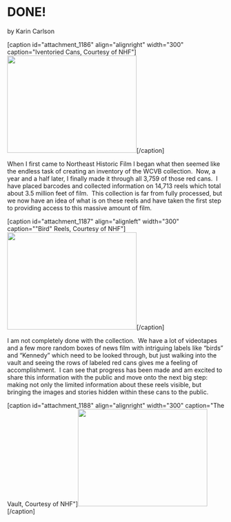 # DONE!

by Karin
Carlson

[caption id="attachment_1186" align="alignright" width="300"
caption="Iventoried Cans, Courtesy of NHF"]<a
href="http://bostonlocaltv.org/blog/wp-content/uploads/2012/09/IMG_2016.jpg"><img
class="size-medium wp-image-1186" title="IMG_2016"
src="http://bostonlocaltv.org/blog/wp-content/uploads/2012/09/IMG_2016-300x225.jpg"
alt="" width="300" height="225"
/></a>[/caption]

When I first came to Northeast Historic Film I began what then seemed like the
endless task of creating an inventory of the WCVB collection.  Now, a year and
a half later, I finally made it through all 3,759 of those red cans.  I have
placed barcodes and collected information on 14,713 reels which total about
3.5 million feet of film.  This collection is far from fully processed, but we
now have an idea of what is on these reels and have taken the first step to
providing access to this massive amount of
film.

[caption id="attachment_1187" align="alignleft" width="300"
caption="&quot;Bird&quot; Reels, Courtesy of NHF"]<a
href="http://bostonlocaltv.org/blog/wp-content/uploads/2012/09/IMG_2009.jpg"><img
class="size-medium wp-image-1187" title="IMG_2009"
src="http://bostonlocaltv.org/blog/wp-content/uploads/2012/09/IMG_2009-300x225.jpg"
alt="" width="300" height="225"
/></a>[/caption]

I am not completely done with the collection.  We have a lot of videotapes and
a few more random boxes of news film with intriguing labels like “birds” and
“Kennedy” which need to be looked through, but just walking into the vault and
seeing the rows of labeled red cans gives me a feeling of accomplishment.  I
can see that progress has been made and am excited to share this information
with the public and move onto the next big step: making not only the limited
information about these reels visible, but bringing the images and stories
hidden within these cans to the
public.

[caption id="attachment_1188" align="alignright" width="300" caption="The
Vault, Courtesy of NHF"]<a
href="http://bostonlocaltv.org/blog/wp-content/uploads/2012/09/IMG_2006.jpg"><img
class="size-medium wp-image-1188" title="IMG_2006"
src="http://bostonlocaltv.org/blog/wp-content/uploads/2012/09/IMG_2006-300x225.jpg"
alt="" width="300" height="225"
/></a>[/caption]

&nbsp;